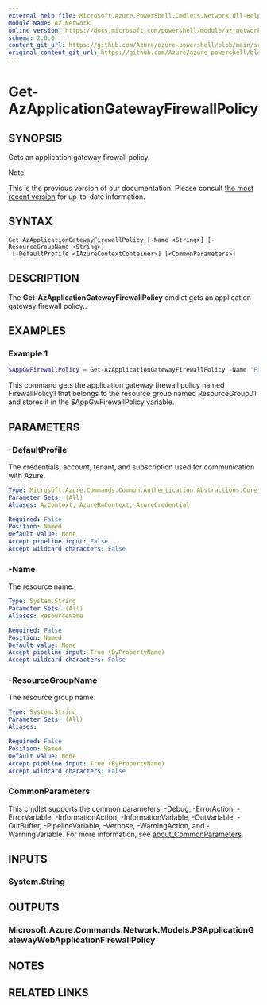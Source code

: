 ```yaml
---
external help file: Microsoft.Azure.PowerShell.Cmdlets.Network.dll-Help.xml
Module Name: Az.Network
online version: https://docs.microsoft.com/powershell/module/az.network/get-azapplicationgatewayfirewallpolicy
schema: 2.0.0
content_git_url: https://github.com/Azure/azure-powershell/blob/main/src/Network/Network/help/Get-AzApplicationGatewayFirewallPolicy.md
original_content_git_url: https://github.com/Azure/azure-powershell/blob/main/src/Network/Network/help/Get-AzApplicationGatewayFirewallPolicy.md
---
```


# Get-AzApplicationGatewayFirewallPolicy

## SYNOPSIS
Gets an application gateway firewall policy.

> [!NOTE]
>This is the previous version of our documentation. Please consult [the most recent version](/powershell/module/az.network/get-azapplicationgatewayfirewallpolicy) for up-to-date information.

## SYNTAX

```
Get-AzApplicationGatewayFirewallPolicy [-Name <String>] [-ResourceGroupName <String>]
 [-DefaultProfile <IAzureContextContainer>] [<CommonParameters>]
```

## DESCRIPTION
The **Get-AzApplicationGatewayFirewallPolicy** cmdlet gets an application gateway firewall policy..

## EXAMPLES

### Example 1
```powershell
$AppGwFirewallPolicy = Get-AzApplicationGatewayFirewallPolicy -Name "FirewallPolicy1" -ResourceGroupName "ResourceGroup01"
```

This command gets the application gateway firewall policy named FirewallPolicy1 that belongs to the resource group named ResourceGroup01 and stores it in the $AppGwFirewallPolicy variable.

## PARAMETERS

### -DefaultProfile
The credentials, account, tenant, and subscription used for communication with Azure.

```yaml
Type: Microsoft.Azure.Commands.Common.Authentication.Abstractions.Core.IAzureContextContainer
Parameter Sets: (All)
Aliases: AzContext, AzureRmContext, AzureCredential

Required: False
Position: Named
Default value: None
Accept pipeline input: False
Accept wildcard characters: False
```

### -Name
The resource name.

```yaml
Type: System.String
Parameter Sets: (All)
Aliases: ResourceName

Required: False
Position: Named
Default value: None
Accept pipeline input: True (ByPropertyName)
Accept wildcard characters: False
```

### -ResourceGroupName
The resource group name.

```yaml
Type: System.String
Parameter Sets: (All)
Aliases:

Required: False
Position: Named
Default value: None
Accept pipeline input: True (ByPropertyName)
Accept wildcard characters: False
```

### CommonParameters
This cmdlet supports the common parameters: -Debug, -ErrorAction, -ErrorVariable, -InformationAction, -InformationVariable, -OutVariable, -OutBuffer, -PipelineVariable, -Verbose, -WarningAction, and -WarningVariable. For more information, see [about_CommonParameters](http://go.microsoft.com/fwlink/?LinkID=113216).

## INPUTS

### System.String

## OUTPUTS

### Microsoft.Azure.Commands.Network.Models.PSApplicationGatewayWebApplicationFirewallPolicy

## NOTES

## RELATED LINKS
